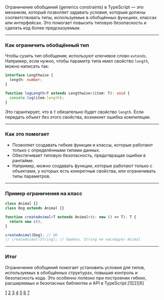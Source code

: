 Ограничение обобщений (generics constraints) в TypeScript — это механизм, который позволяет задавать условия, которым должны соответствовать типы, используемые в обобщённых функциях, классах или интерфейсах. Это помогает повысить типовую безопасность и сделать код более предсказуемым.

---

### Как ограничить обобщённый тип

Чтобы сузить тип обобщения, используют ключевое слово `extends`. Например, если нужно, чтобы параметр типа имел свойство `length`, можно написать так:

```typescript
interface Lengthwise {
  length: number;
}

function logLength<T extends Lengthwise>(item: T): void {
  console.log(item.length);
}
```

Это гарантирует, что в `T` обязательно будет свойство `length`. Если передать объект без этого свойства, возникнет ошибка компиляции.

---

### Как это помогает

- Позволяет создавать гибкие функции и классы, которые работают только с определёнными типами данных.
- Обеспечивает типовую безопасность, предотвращая ошибки в рантайме.
- Например, можно создавать функции, которые работают только с объектами, у которых есть конкретные свойства, или ограничивать типы параметров.

---

### Пример ограничения на класс

```typescript
class Animal {}
class Dog extends Animal {}

function createAnimal<T extends Animal>(c: new () => T): T {
  return new c();
}

createAnimal(Dog); // ОК
// createAnimal(String); // Ошибка, String не наследует Animal
```

---

### Итог

Ограничение обобщений помогает установить условия для типов, используемых в обобщённых структурах, повышая контроль и безопасность кода. Это особенно полезно при построении гибких, расширяемых и безопасных библиотек и API в TypeScript.[1][2][6]

[1](https://scriptdev.ru/guide/032/)
[2](https://scriptdev.ru/book/types/generics/)
[3](https://purpleschool.ru/knowledge-base/article/conditional-types)
[4](https://www.youtube.com/watch?v=_oilipTMJ5Y)
[5](https://typescriptrus.blogspot.com/2015/10/6.html)
[6](https://mean-dev.info/typescript-generics/)
[7](https://learn.microsoft.com/ru-ru/archive/msdn-magazine/2015/january/typescript-understanding-typescript)
